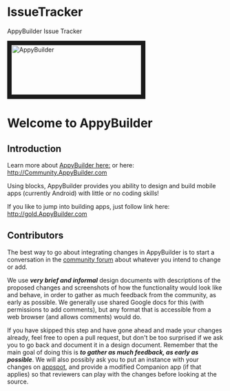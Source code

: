 # IssueTracker
AppyBuilder Issue Tracker

<img src="https://github.com/AppyBuilder/AppyBuilder/blob/master/AppyBuilder/appinventor-sources/appinventor/aiplayapp/assets/Title.png" alt="AppyBuilder" width="301" height="115" border="10" />

# Welcome to AppyBuilder

## Introduction

Learn more about [AppyBuilder here:](http://help.AppyBuilder.com) or here: http://Community.AppyBuilder.com

Using blocks, AppyBuilder provides you ability to design and build mobile apps (currently Android) with little or no coding skills!
<img src="https://help.appybuilder.com/assets/tutRatingBar3.png" alt="" />

If you like to jump into building apps, just follow link here: http://gold.AppyBuilder.com

## Contributors
The best way to go about integrating changes in AppyBuilder is to start a conversation in the [community forum](https://community.AppyBuilder.com) about whatever you intend to change or add.

We use ***very brief and informal*** design documents with descriptions of the proposed changes and screenshots of how the functionality would look like and behave, in order to gather as much feedback from the community, as early as possible. We generally use shared Google docs for this (with permissions to add comments), but any format that is accessible from a web browser (and allows comments) would do.

If you have skipped this step and have gone ahead and made your changes already, feel free to open a pull request, but don't be too surprised if we ask you to go back and document it in a design document. Remember that the main goal of doing this is ***to gather as much feedback, as early as possible***. We will also possibly ask you to put an instance with your changes on [appspot](http://appspot.com), and provide a modified Companion app (if that applies) so that reviewers can play with the changes before looking at the source.
